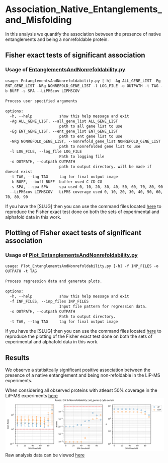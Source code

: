 # Association_Native_Entanglements_and_Misfolding  
In this analysis we quantify the association between the presence of native entanglements and being a nonrefoldable protein. 

## Fisher exact tests of significant association



### Usage of [EntanglementsAndNonrefoldability.py](src/data/EntanglementsAndNonrefoldability.py)
```
usage: EntanglementsAndNonrefoldability.py [-h] -Ag ALL_GENE_LIST -Eg ENT_GENE_LIST -NRg NONREFOLD_GENE_LIST -l LOG_FILE -o OUTPATH -t TAG -b BUFF -s SPA --LiPMScov LIPMSCOV

Process user specified arguments

options:
  -h, --help            show this help message and exit
  -Ag ALL_GENE_LIST, --all_gene_list ALL_GENE_LIST
                        path to all gene list to use
  -Eg ENT_GENE_LIST, --ent_gene_list ENT_GENE_LIST
                        path to ent gene list to use
  -NRg NONREFOLD_GENE_LIST, --nonrefold_gene_list NONREFOLD_GENE_LIST
                        path to nonrefolded gene list to use
  -l LOG_FILE, --log_file LOG_FILE
                        Path to logging file
  -o OUTPATH, --outpath OUTPATH
                        path to output directory. will be made if doesnt exist
  -t TAG, --tag TAG     tag for final output image
  -b BUFF, --buff BUFF  buffer used C CD CG
  -s SPA, --spa SPA     spa used 0, 10, 20, 30, 40, 50, 60, 70, 80, 90
  --LiPMScov LIPMSCOV   LiPMS coverage used 0, 10, 20, 30, 40, 50, 60, 70, 80, 90
```

If you have the [SLUG] then you can use the command files located [here](src/command_lists/EntanglementsAndNonrefoldability.cmds) to reproduce the Fisher exact test done on both the sets of experimental and alphafold data in this work. 

## Plotting of Fisher exact tests of significant association

### Usage of [Plot_EntanglementsAndNonrefoldability.py](src/data/Plot_EntanglementsAndNonrefoldability.py)
```
usage: Plot_EntanglementsAndNonrefoldability.py [-h] -f INP_FILES -o OUTPATH -t TAG

Process regression data and generate plots.

options:
  -h, --help            show this help message and exit
  -f INP_FILES, --inp_files INP_FILES
                        Input file pattern for regression data.
  -o OUTPATH, --outpath OUTPATH
                        Path to output directory.
  -t TAG, --tag TAG     tag for final output image
```

If you have the [SLUG] then you can use the command files located [here](src/command_lists/Plot_EntanglementsAndNonrefoldability.cmds) to reproduce the plotting of the Fisher exact test done on both the sets of experimental and alphafold data in this work. 


## Results
We observe a statisitcally significant positive association between the presence of a native entanglement and being non-refoldable in the LiP-MS experiments.  

When considering all observed proteins with atleast 50% coverage in the LiP-MS experiments [here](Figures/entanglement_and_nonrefoldability_Fisher_results_all_genes.png)
![All proteins observed](Figures/entanglement_and_nonrefoldability_Fisher_results_all_genes.png)
Raw analysis data can be viewed [here](data/entanglement_and_nonrefoldability_plot_data_all_genes.csv)

